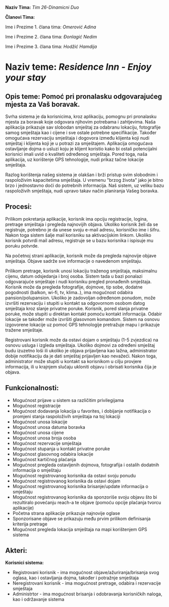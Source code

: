 ﻿**Naziv Tima:** *Tim 26-Dinamicni Duo*

**Članovi Tima:**

Ime i Prezime 1. člana tima: *Omerović Adina*

Ime i Prezime 2. člana tima: *Đonlagić Nedim*

Ime i Prezime 3. člana tima: *Hodžić Hamdija*

# Naziv teme: *Residence Inn - Enjoy your stay*

## Opis teme: Pomoć pri pronalasku odgovarajućeg mjesta za Vaš boravak. 

Svrha sistema je da korisnicima, kroz aplikaciju, pomognu pri pronalasku mjesta za boravak koje odgovara njihovim potrebama i zahtjevima.
Naša aplikacija prikazuje sav slobodan smještaj za odabranu lokaciju, fotografije samog smještaja kao i cijene i sve ostale potrebne 
specifikacije. Također omogućava rezervaciju smještaja i dogovora između klijenta koji nudi smještaj i klijenta koji je u potrazi za smještajem. 
Aplikacija omogućava ostavljanje dojma o usluzi koju je klijent koristio kako bi ostali potencijalni korisnici imali uvid o kvaliteti
određenog smještaja. Pored toga, naša aplikacija, uz korištenje GPS tehnologije, nudi prikaz tačne lokacije smještaja. 

Razlog korištenja našeg sistema je olakšan i brži pristup svim slobodnim i raspoloživim kapacitetima smještaja. U vremenu "brzog života" jako
je bitno brzo i jednostavno doći do potrebnih informacija. Naš sistem, uz veliku bazu raspoloživih smještaja, nudi upravo takav način planiranja
Vašeg boravka. 

## Procesi:

Prilikom pokretanja aplikacije, korisnik ima opciju registracije, logina, pretrage smještaja i pregleda najnovijih objava.
Ukoliko korisnik želi da se registruje, potrebno je da unese svoju e-mail adresu, korisničko ime i šifru. Nakon toga sistem šalje mail
korisniku sa aktivacijskim linkom. Ukoliko korisnik potvrdi mail adresu, registruje se u bazu korisnika i ispisuje mu poruku potvrde. 

Na početnoj strani aplikacije, korisnik može da pregleda najnovije objave smještaja. Objave sadrže sve informacije o navedenom smještaju.

Prilikom pretrage, korisnik unosi lokaciju traženog smještaja, maksimalnu cijenu, datum odsjedanja i broj osoba. Sistem tada u bazi ponalazi odgovarajuće 
smještaje i nudi korisniku pregled pronađenih smještaja. Korisnik može da pregleda fotografije, dojmove, tip sobe, dodatne pogodnosti
(balkon, wi-fi, tv, klima..), ima mogućnost odabira pansion/polupansion. Ukoliko je zadovoljan određenom ponudom, može izvršiti rezervaciju
i stupiti u kontakt sa odgovornom osobom datog smještaja kroz slanje privatne poruke. Korisnik, pored slanja privatne poruke, može stupiti
u direktan kontakt pomoću kontakt informacija. Odabir lokacije se također može izvršiti glasovnom komandom. Sistem na osnovu izgovorene 
lokacije uz pomoć GPS tehnologije pretražuje mapu i prikazuje tražene smještaje.

Registrovani korisnik može da ostavi dojam o smještaju (1-5 zvjezdica) na osnovu usluga i izgleda smještaja. Ukoliko dojmovi za određeni 
smještaj budu izuzetno loši ili ukoliko je objava prijavljena kao lažna, administrator dobije notifikaciju da je dati smještaj prijavljen
kao nevažeći. Nakon toga, administrator može stupiti u kontakt sa korisnikom u cilju provjere informacija, ili u krajnjem slučaju ukloniti
objavu i obrisati korisnika čija je objava. 

## Funkcionalnosti:

- Mogućnost prijave u sistem sa različitim privilegijama
- Mogućnost registracije
- Mogućnost dodavanja lokacija u favorites, i dobijanje notifikacija o promjeni stanja raspoloživih smještaja na toj lokaciji
- Mogućnost unosa lokacije
- Mogućnost unosa datuma boravka
- Mogućnost unosa cijene
- Mogućnost unosa broja osoba 
- Mogućnost rezervacije smještaja
- Mogućnost stupanja u kontakt privatne poruke
- Mogućnost glasovnog odabira lokacije
- Mogućnost kartičnog plaćanja 
- Mogućnost pregleda ostavljenih dojmova, fotografija i ostalih dodatnih informacija o smještaju
- Mogućnost registrovanog korisnika da ostavi svoju ponudu
- Mogućnost registrovanog korisnika da ostavi dojam
- Mogućnost registrovanog korisnika brisanje/update informacija o smještaju
- Mogućnost registrovanog korisnika da sponzoriše svoju objavu što bi rezultiralo povećanju reach-a te objave (pomoću opcije plaćanja
tvorcu aplikacije)
- Početna strana aplikacije prikazuje najnovije oglase
- Sponzorisane objave se prikazuju među prvim prilikom definisanja kriterija pretrage
- Mogućnost pregleda lokacija smještaja na mapi korištenjem GPS sistema

## Akteri:

**Korisnici sistema:**
 - Registrovani korisnik - ima mogućnost objave/ažuriranja/brisanja svog oglasa, kao i ostavljanja dojma, također i potražnje smještaja
 - Neregistrovani korisnik - ima mogućnost pretrage, odabira i rezervacije smještaja
 - Administrtor - ima mogućnost brisanja i odobravanja korisničkih naloga, kao i održavanje sistema

